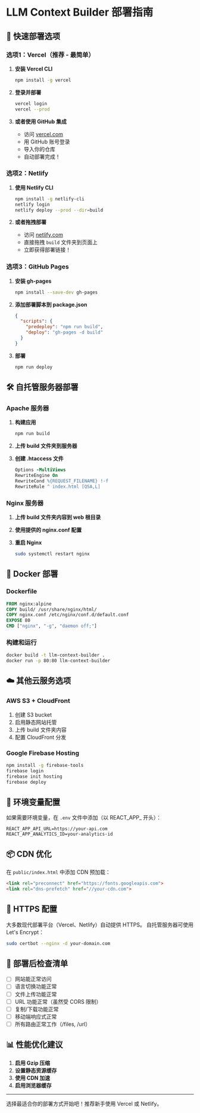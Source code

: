 # LLM Context Builder 部署指南

## 🚀 快速部署选项

### 选项1：Vercel（推荐 - 最简单）

1. **安装 Vercel CLI**
   ```bash
   npm install -g vercel
   ```

2. **登录并部署**
   ```bash
   vercel login
   vercel --prod
   ```

3. **或者使用 GitHub 集成**
   - 访问 [vercel.com](https://vercel.com)
   - 用 GitHub 账号登录
   - 导入你的仓库
   - 自动部署完成！

### 选项2：Netlify

1. **使用 Netlify CLI**
   ```bash
   npm install -g netlify-cli
   netlify login
   netlify deploy --prod --dir=build
   ```

2. **或者拖拽部署**
   - 访问 [netlify.com](https://netlify.com)
   - 直接拖拽 `build` 文件夹到页面上
   - 立即获得部署链接！

### 选项3：GitHub Pages

1. **安装 gh-pages**
   ```bash
   npm install --save-dev gh-pages
   ```

2. **添加部署脚本到 package.json**
   ```json
   {
     "scripts": {
       "predeploy": "npm run build",
       "deploy": "gh-pages -d build"
     }
   }
   ```

3. **部署**
   ```bash
   npm run deploy
   ```

## 🛠 自托管服务器部署

### Apache 服务器

1. **构建应用**
   ```bash
   npm run build
   ```

2. **上传 build 文件夹到服务器**

3. **创建 .htaccess 文件**
   ```apache
   Options -MultiViews
   RewriteEngine On
   RewriteCond %{REQUEST_FILENAME} !-f
   RewriteRule ^ index.html [QSA,L]
   ```

### Nginx 服务器

1. **上传 build 文件夹内容到 web 根目录**

2. **使用提供的 nginx.conf 配置**

3. **重启 Nginx**
   ```bash
   sudo systemctl restart nginx
   ```

## 🐳 Docker 部署

### Dockerfile
```dockerfile
FROM nginx:alpine
COPY build/ /usr/share/nginx/html/
COPY nginx.conf /etc/nginx/conf.d/default.conf
EXPOSE 80
CMD ["nginx", "-g", "daemon off;"]
```

### 构建和运行
```bash
docker build -t llm-context-builder .
docker run -p 80:80 llm-context-builder
```

## ☁️ 其他云服务选项

### AWS S3 + CloudFront
1. 创建 S3 bucket
2. 启用静态网站托管
3. 上传 build 文件夹内容
4. 配置 CloudFront 分发

### Google Firebase Hosting
```bash
npm install -g firebase-tools
firebase login
firebase init hosting
firebase deploy
```

## 🔧 环境变量配置

如果需要环境变量，在 `.env` 文件中添加（以 REACT_APP_ 开头）：
```env
REACT_APP_API_URL=https://your-api.com
REACT_APP_ANALYTICS_ID=your-analytics-id
```

## 📦 CDN 优化

在 `public/index.html` 中添加 CDN 预加载：
```html
<link rel="preconnect" href="https://fonts.googleapis.com">
<link rel="dns-prefetch" href="//your-cdn.com">
```

## 🔐 HTTPS 配置

大多数现代部署平台（Vercel、Netlify）自动提供 HTTPS。
自托管服务器可使用 Let's Encrypt：

```bash
sudo certbot --nginx -d your-domain.com
```

## 🚦 部署后检查清单

- [ ] 网站能正常访问
- [ ] 语言切换功能正常
- [ ] 文件上传功能正常
- [ ] URL 功能正常（虽然受 CORS 限制）
- [ ] 复制/下载功能正常
- [ ] 移动端响应式正常
- [ ] 所有路由正常工作（/files, /url）

## 📊 性能优化建议

1. **启用 Gzip 压缩**
2. **设置静态资源缓存**
3. **使用 CDN 加速**
4. **启用浏览器缓存**

---

选择最适合你的部署方式开始吧！推荐新手使用 Vercel 或 Netlify。